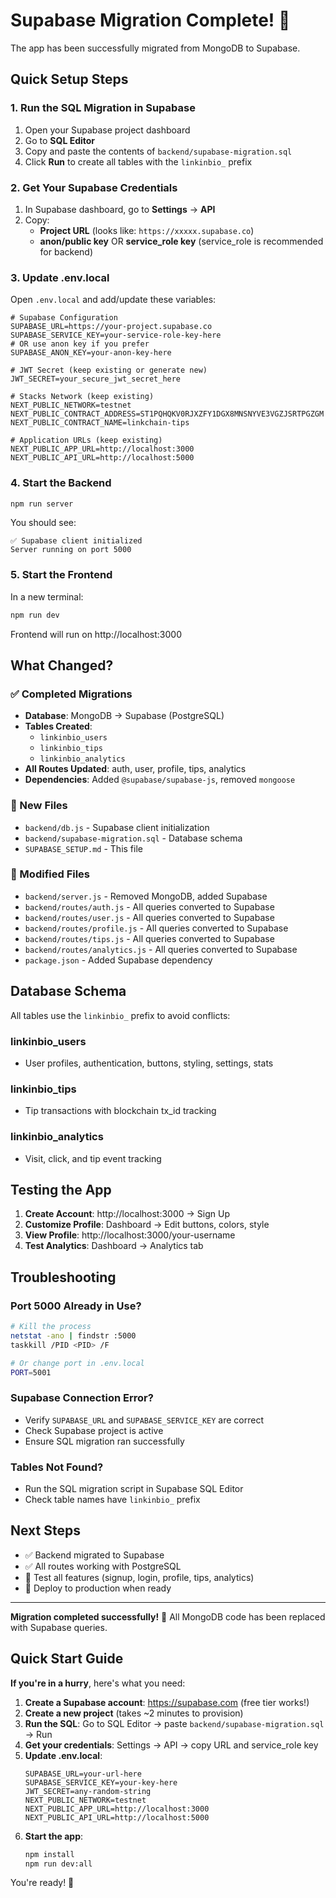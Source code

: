 # Supabase Migration Complete! 🎉

The app has been successfully migrated from MongoDB to Supabase.

## Quick Setup Steps

### 1. Run the SQL Migration in Supabase

1. Open your Supabase project dashboard
2. Go to **SQL Editor**
3. Copy and paste the contents of `backend/supabase-migration.sql`
4. Click **Run** to create all tables with the `linkinbio_` prefix

### 2. Get Your Supabase Credentials

1. In Supabase dashboard, go to **Settings** → **API**
2. Copy:
   - **Project URL** (looks like: `https://xxxxx.supabase.co`)
   - **anon/public key** OR **service_role key** (service_role is recommended for backend)

### 3. Update .env.local

Open `.env.local` and add/update these variables:

```env
# Supabase Configuration
SUPABASE_URL=https://your-project.supabase.co
SUPABASE_SERVICE_KEY=your-service-role-key-here
# OR use anon key if you prefer
SUPABASE_ANON_KEY=your-anon-key-here

# JWT Secret (keep existing or generate new)
JWT_SECRET=your_secure_jwt_secret_here

# Stacks Network (keep existing)
NEXT_PUBLIC_NETWORK=testnet
NEXT_PUBLIC_CONTRACT_ADDRESS=ST1PQHQKV0RJXZFY1DGX8MNSNYVE3VGZJSRTPGZGM
NEXT_PUBLIC_CONTRACT_NAME=linkchain-tips

# Application URLs (keep existing)
NEXT_PUBLIC_APP_URL=http://localhost:3000
NEXT_PUBLIC_API_URL=http://localhost:5000
```

### 4. Start the Backend

```bash
npm run server
```

You should see:
```
✅ Supabase client initialized
Server running on port 5000
```

### 5. Start the Frontend

In a new terminal:
```bash
npm run dev
```

Frontend will run on http://localhost:3000

## What Changed?

### ✅ Completed Migrations

- **Database**: MongoDB → Supabase (PostgreSQL)
- **Tables Created**: 
  - `linkinbio_users`
  - `linkinbio_tips`
  - `linkinbio_analytics`
- **All Routes Updated**: auth, user, profile, tips, analytics
- **Dependencies**: Added `@supabase/supabase-js`, removed `mongoose`

### 📁 New Files

- `backend/db.js` - Supabase client initialization
- `backend/supabase-migration.sql` - Database schema
- `SUPABASE_SETUP.md` - This file

### 🔧 Modified Files

- `backend/server.js` - Removed MongoDB, added Supabase
- `backend/routes/auth.js` - All queries converted to Supabase
- `backend/routes/user.js` - All queries converted to Supabase
- `backend/routes/profile.js` - All queries converted to Supabase
- `backend/routes/tips.js` - All queries converted to Supabase
- `backend/routes/analytics.js` - All queries converted to Supabase
- `package.json` - Added Supabase dependency

## Database Schema

All tables use the `linkinbio_` prefix to avoid conflicts:

### linkinbio_users
- User profiles, authentication, buttons, styling, settings, stats

### linkinbio_tips
- Tip transactions with blockchain tx_id tracking

### linkinbio_analytics
- Visit, click, and tip event tracking

## Testing the App

1. **Create Account**: http://localhost:3000 → Sign Up
2. **Customize Profile**: Dashboard → Edit buttons, colors, style
3. **View Profile**: http://localhost:3000/your-username
4. **Test Analytics**: Dashboard → Analytics tab

## Troubleshooting

### Port 5000 Already in Use?
```bash
# Kill the process
netstat -ano | findstr :5000
taskkill /PID <PID> /F

# Or change port in .env.local
PORT=5001
```

### Supabase Connection Error?
- Verify `SUPABASE_URL` and `SUPABASE_SERVICE_KEY` are correct
- Check Supabase project is active
- Ensure SQL migration ran successfully

### Tables Not Found?
- Run the SQL migration script in Supabase SQL Editor
- Check table names have `linkinbio_` prefix

## Next Steps

- ✅ Backend migrated to Supabase
- ✅ All routes working with PostgreSQL
- 🎯 Test all features (signup, login, profile, tips, analytics)
- 🚀 Deploy to production when ready

---

**Migration completed successfully!** 🎉
All MongoDB code has been replaced with Supabase queries.

## Quick Start Guide

**If you're in a hurry**, here's what you need:

1. **Create a Supabase account**: https://supabase.com (free tier works!)
2. **Create a new project** (takes ~2 minutes to provision)
3. **Run the SQL**: Go to SQL Editor → paste `backend/supabase-migration.sql` → Run
4. **Get your credentials**: Settings → API → copy URL and service_role key
5. **Update .env.local**:
   ```env
   SUPABASE_URL=your-url-here
   SUPABASE_SERVICE_KEY=your-key-here
   JWT_SECRET=any-random-string
   NEXT_PUBLIC_NETWORK=testnet
   NEXT_PUBLIC_APP_URL=http://localhost:3000
   NEXT_PUBLIC_API_URL=http://localhost:5000
   ```
6. **Start the app**:
   ```bash
   npm install
   npm run dev:all
   ```

You're ready! 🚀

